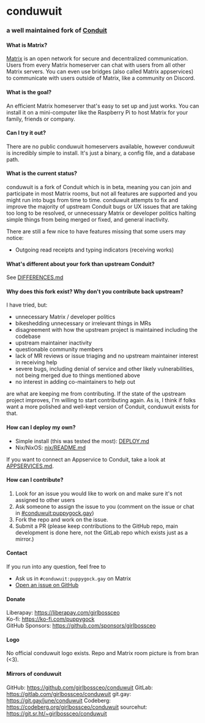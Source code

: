 # conduwuit
### a well maintained fork of [Conduit](https://conduit.rs/)

#### What is Matrix?
[Matrix](https://matrix.org) is an open network for secure and decentralized
communication. Users from every Matrix homeserver can chat with users from all
other Matrix servers. You can even use bridges (also called Matrix appservices)
to communicate with users outside of Matrix, like a community on Discord.

#### What is the goal?

An efficient Matrix homeserver that's easy to set up and just works. You can install
it on a mini-computer like the Raspberry Pi to host Matrix for your family,
friends or company.

#### Can I try it out?

There are no public conduwuit homeservers available, however conduwuit is incredibly simple to install. It's just a binary, a config file, and a database path.

#### What is the current status?

conduwuit is a fork of Conduit which is in beta, meaning you can join and participate in most
Matrix rooms, but not all features are supported and you might run into bugs
from time to time. conduwuit attempts to fix and improve the majority of upstream Conduit bugs
or UX issues that are taking too long to be resolved, or unnecessary Matrix or developer
politics halting simple things from being merged or fixed, and general inactivity.

There are still a few nice to have features missing that some users may notice:

- Outgoing read receipts and typing indicators (receiving works)

#### What's different about your fork than upstream Conduit?

See [DIFFERENCES.md](DIFFERENCES.md)

#### Why does this fork exist? Why don't you contribute back upstream?

I have tried, but:
- unnecessary Matrix / developer politics
- bikeshedding unnecessary or irrelevant things in MRs
- disagreement with how the upstream project is maintained including the codebase
- upstream maintainer inactivity
- questionable community members
- lack of MR reviews or issue triaging and no upstream maintainer interest in receiving help
- severe bugs, including denial of service and other likely vulnerabilities, not being merged due to things mentioned above
- no interest in adding co-maintainers to help out

are what are keeping me from contributing. If the state of the upstream project improves, I'm
willing to start contributing again. As is, I think if folks want a more polished and well-kept version of Conduit, conduwuit exists for that.

#### How can I deploy my own?

- Simple install (this was tested the most): [DEPLOY.md](DEPLOY.md)
- Nix/NixOS: [nix/README.md](nix/README.md)

If you want to connect an Appservice to Conduit, take a look at [APPSERVICES.md](APPSERVICES.md).

#### How can I contribute?

1. Look for an issue you would like to work on and make sure it's not assigned
   to other users
2. Ask someone to assign the issue to you (comment on the issue or chat in
   [#conduwuit:puppygock.gay](https://matrix.to/#/#conduwuit:puppygock.gay))
3. Fork the repo and work on the issue.
4. Submit a PR (please keep contributions to the GitHub repo, main development is done here,
not the GitLab repo which exists just as a mirror.)

#### Contact

If you run into any question, feel free to
- Ask us in `#conduwuit:puppygock.gay` on Matrix
- [Open an issue on GitHub](https://github.com/girlbossceo/conduwuit/issues/new)

#### Donate

Liberapay: <https://liberapay.com/girlbossceo>\
Ko-fi: <https://ko-fi.com/puppygock>\
GitHub Sponsors: <https://github.com/sponsors/girlbossceo>

#### Logo

No official conduwuit logo exists. Repo and Matrix room picture is from bran (<3).

#### Mirrors of conduwuit

GitHub: https://github.com/girlbossceo/conduwuit
GitLab: https://gitlab.com/girlbossceo/conduwuit
git.gay: https://git.gay/june/conduwuit
Codeberg: https://codeberg.org/girlbossceo/conduwuit
sourcehut: https://git.sr.ht/~girlbossceo/conduwuit